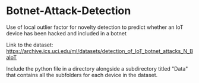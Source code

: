 # Botnet-Attack-Detection
Use of local outlier factor for novelty detection to predict whether an IoT device has been hacked and included in a botnet

Link to the dataset:
https://archive.ics.uci.edu/ml/datasets/detection_of_IoT_botnet_attacks_N_BaIoT

Include the python file in a directory alongside a subdirectory titled "Data" that contains all the subfolders for each device in the dataset.
